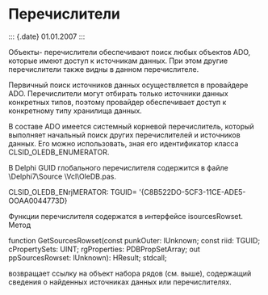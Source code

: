 Перечислители
=============

::: {.date}
01.01.2007
:::

Объекты- перечислители обеспечивают поиск любых объектов ADO, которые
имеют доступ к источникам данных. При этом другие перечислители также
видны в данном перечислителе.

Первичный поиск источников данных осуществляется в провайдере ADO.
Перечислители могут отбирать только источники данных конкретных типов,
поэтому провайдер обеспечивает доступ к конкретному типу хранилища
данных.

В составе ADO имеется системный корневой перечислитель, который
выполняет начальный поиск других перечислителей и источников данных. Его
можно использовать, зная его идентификатор класса
CLSID\_OLEDB\_ENUMERATOR.

В Delphi GUID глобального перечислителя содержится в файле
\\Delphi7\\Source \\Vcl\\OleDB.pas.

CLSID\_OLEDB\_ENrjMERATOR: TGUID=
\'{C8B522DO-5CF3-11CE-ADE5-OOAA0044773D}

Функции перечислителя содержатся в интерфейсе isourcesRowset. Метод

function GetSourcesRowset(const punkOuter: lUnknown; const riid: TGUID;
cPropertySets: UINT; rgProperties: PDBPropSetArray; out ppSourcesRowset:
lUnknown): HResult; stdcall;

возвращает ссылку на объект набора рядов (см. выше), содержащий сведения
о найденных источниках данных или перечислителях.
